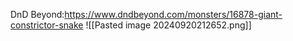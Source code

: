 DnD Beyond:https://www.dndbeyond.com/monsters/16878-giant-constrictor-snake
![[Pasted image 20240920212652.png]]